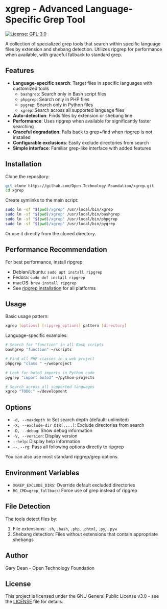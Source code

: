 # xgrep - Advanced Language-Specific Grep Tool

[![License: GPL-3.0](https://img.shields.io/badge/License-GPL%203.0-blue.svg)](https://www.gnu.org/licenses/gpl-3.0)

A collection of specialized grep tools that search within specific language files by extension and shebang detection. Utilizes ripgrep for performance when available, with graceful fallback to standard grep.

## Features

- **Language-specific search**: Target files in specific languages with customized tools
  - `bashgrep`: Search only in Bash script files
  - `phpgrep`: Search only in PHP files
  - `pygrep`: Search only in Python files
  - `xgrep`: Search across all supported language files
- **Auto-detection**: Finds files by extension or shebang line
- **Performance**: Uses ripgrep when available for significantly faster searching
- **Graceful degradation**: Falls back to grep+find when ripgrep is not installed
- **Configurable exclusions**: Easily exclude directories from search
- **Simple interface**: Familiar grep-like interface with added features

## Installation

Clone the repository:

```bash
git clone https://github.com/Open-Technology-Foundation/xgrep.git
cd xgrep
```

Create symlinks to the main script:

```bash
sudo ln -sf "$(pwd)/xgrep" /usr/local/bin/xgrep
sudo ln -sf "$(pwd)/xgrep" /usr/local/bin/bashgrep
sudo ln -sf "$(pwd)/xgrep" /usr/local/bin/phpgrep
sudo ln -sf "$(pwd)/xgrep" /usr/local/bin/pygrep
```

Or use it directly from the cloned directory.

## Performance Recommendation

For best performance, install ripgrep:

- Debian/Ubuntu: `sudo apt install ripgrep`
- Fedora: `sudo dnf install ripgrep`
- macOS: `brew install ripgrep`
- See [ripgrep installation](https://github.com/BurntSushi/ripgrep#installation) for all platforms

## Usage

Basic usage pattern:

```bash
xgrep [options] [ripgrep_options] pattern [directory]
```

Language-specific examples:

```bash
# Search for "function" in all Bash scripts
bashgrep "function" ~/scripts

# Find all PHP classes in a web project
phpgrep "class " ~/webproject

# Look for boto3 imports in Python code
pygrep "import boto3" ~/python-projects

# Search across all supported languages
xgrep "TODO:" ~/development
```

## Options

- `-d, --maxdepth N`: Set search depth (default: unlimited)
- `-X, --exclude-dir DIR[,...]`: Exclude directories from search
- `-D, --debug`: Show debug information
- `-V, --version`: Display version
- `--help`: Display help information
- `--`, `--rg`: Pass all following options directly to ripgrep

You can also use most standard ripgrep/grep options.

## Environment Variables

- `XGREP_EXCLUDE_DIRS`: Override default excluded directories
- `RG_CMD=grep_fallback`: Force use of grep instead of ripgrep

## File Detection

The tools detect files by:
1. File extensions: `.sh`, `.bash`, `.php`, `.phtml`, `.py`, `.pyw`
2. Shebang detection: Files without extensions that contain appropriate shebangs

## Author

Gary Dean - Open Technology Foundation

## License

This project is licensed under the GNU General Public License v3.0 - see the [LICENSE](LICENSE) file for details.